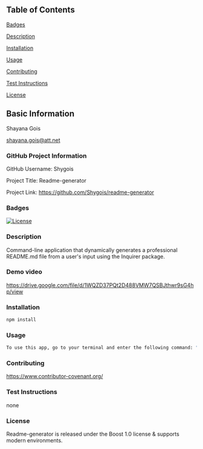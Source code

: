 ## Table of Contents 
[Badges](#badges)

[Description](#description)

[Installation](#installation)

[Usage](#usage)

[Contributing](#contributing)

[Test Instructions](#test-instructions)

[License](#license)

## Basic Information
Shayana Gois

shayana.gois@att.net
  

### GitHub Project Information
GitHub Username: Shygois
  
Project Title: Readme-generator
  
Project Link: https://github.com/Shygois/readme-generator

<a name="badges"></a>
### Badges
[![License](https://img.shields.io/badge/License-Boost%201.0-lightblue.svg)](https://www.boost.org/LICENSE_1_0.txt)

<a name="description"></a>
### Description
Command-line application that dynamically generates a professional README.md file from a user's input using the Inquirer package.

### Demo video
https://drive.google.com/file/d/1WQZD37PQt2D488VMW7QSBJthwr9sG4hp/view

<a name="installation"></a>
### Installation
```bash 
npm install
```

<a name="usage"></a>
### Usage
```bash 
To use this app, go to your terminal and enter the following command: "node index.js" or "node index". This will generate a series of questions to gather data about your project
```
 
<a name="contributing"></a>
### Contributing
https://www.contributor-covenant.org/

<a name="test-instructions"></a>
### Test Instructions 
none
  
<a name="license"></a>
### License 
Readme-generator is released under the Boost 1.0 license & supports modern environments.


